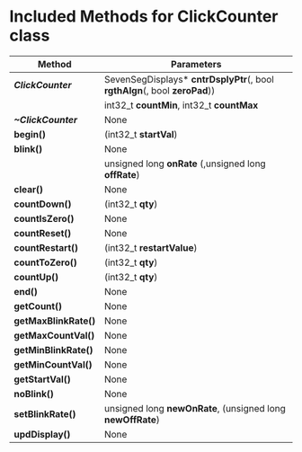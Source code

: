 # **Included Methods for ClickCounter class**  

|Method | Parameters|
|---|---|
|**_ClickCounter_** |SevenSegDisplays* **cntrDsplyPtr**(, bool **rgthAlgn**(, bool **zeroPad**))|
||int32_t **countMin**, int32_t **countMax**|
|**_~ClickCounter_** |None|
|**begin()**|(int32_t **startVal**)|
|**blink()**|None|
||unsigned long **onRate** (,unsigned long **offRate**)|
|**clear()**|None|
|**countDown()**|(int32_t **qty**)|
|**countIsZero()**|None|
|**countReset()**|None|
|**countRestart()**|(int32_t **restartValue**)|
|**countToZero()**|(int32_t **qty**)|
|**countUp()**|(int32_t **qty**)|
|**end()**|None|
|**getCount()**|None|
|**getMaxBlinkRate()**|None|
|**getMaxCountVal()**|None|
|**getMinBlinkRate()**|None|
|**getMinCountVal()**|None|
|**getStartVal()**|None|
|**noBlink()**|None|
|**setBlinkRate()**|unsigned long **newOnRate**, (unsigned long **newOffRate**)|
|**updDisplay()**|None|

